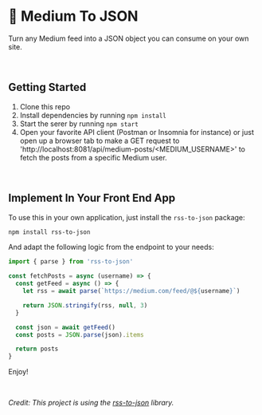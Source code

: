 # 📰 Medium To JSON

Turn any Medium feed into a JSON object you can consume on your own site.

<br />

## Getting Started
1. Clone this repo
2. Install dependencies by running `npm install`
3. Start the serer by running `npm start`
4. Open your favorite API client (Postman or Insomnia for instance) or just open up a browser tab to make a GET request to 'http://localhost:8081/api/medium-posts/<MEDIUM_USERNAME>' to fetch the posts from a specific Medium user.

<br />

## Implement In Your Front End App
To use this in your own application, just install the `rss-to-json` package:

```bash
npm install rss-to-json
```


And adapt the following logic from the endpoint to your needs:

```javascript
import { parse } from 'rss-to-json'

const fetchPosts = async (username) => {
  const getFeed = async () => {
    let rss = await parse(`https://medium.com/feed/@${username}`)

    return JSON.stringify(rss, null, 3)
  }

  const json = await getFeed()
  const posts = JSON.parse(json).items

  return posts
}
```

Enjoy!

<br />

*Credit: This project is using the [rss-to-json](https://www.npmjs.com/package/rss-to-json) library.*